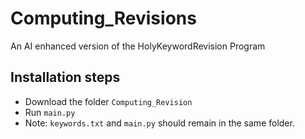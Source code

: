 # Computing_Revisions
An AI enhanced version of the HolyKeywordRevision Program 

## Installation steps
- Download the folder `Computing_Revision`
- Run `main.py`
- Note: `keywords.txt` and `main.py` should remain in the same folder.
